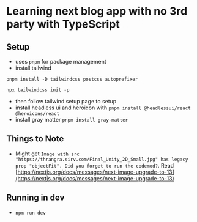 # Learning next blog app with no 3rd party with TypeScript
## Setup
- uses `pnpm` for package management
- install tailwind 
```
pnpm install -D tailwindcss postcss autoprefixer

npx tailwindcss init -p
```
- then follow tailwind setup page to setup
- install headless ui and heroicon with `pnpm install @headlessui/react @heroicons/react`
- install gray matter `pnpm install gray-matter`

## Things to Note
- Might get `Image with src "https://thrangra.sirv.com/Final_Unity_2D_Small.jpg" has legacy prop "objectFit". Did you forget to run the codemod?`. Read [https://nextjs.org/docs/messages/next-image-upgrade-to-13](https://nextjs.org/docs/messages/next-image-upgrade-to-13)

## Running in dev
- `npm run dev`